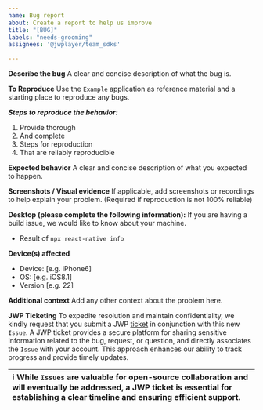 ```yaml
---
name: Bug report
about: Create a report to help us improve
title: "[BUG]"
labels: "needs-grooming"
assignees: '@jwplayer/team_sdks'

---
```


**Describe the bug**
A clear and concise description of what the bug is.

**To Reproduce**
Use the `Example` application as reference material and a starting place to reproduce any bugs.

***Steps to reproduce the behavior:***
1. Provide thorough
2. And complete
3. Steps for reproduction
4. That are reliably reproducible

**Expected behavior**
A clear and concise description of what you expected to happen.

**Screenshots / Visual evidence**
If applicable, add screenshots or recordings to help explain your problem. (Required if reproduction is not 100% reliable)

**Desktop (please complete the following information):**
If you are having a build issue, we would like to know about your machine. 
 - Result of `npx react-native info`

**Device(s) affected**
 - Device: [e.g. iPhone6]
 - OS: [e.g. iOS8.1]
 - Version [e.g. 22]

**Additional context**
Add any other context about the problem here.

**JWP Ticketing**
To expedite resolution and maintain confidentiality, we kindly request that you submit a JWP [ticket](https://support.jwplayer.com/hc/en-us/requests/new) in conjunction with this new `Issue`. A JWP ticket provides a secure platform for sharing sensitive information related to the bug, request, or question, and directly associates the `Issue` with your account. This approach enhances our ability to track progress and provide timely updates. 

| ℹ️ While `Issues` are valuable for open-source collaboration and will eventually be addressed, a JWP ticket is essential for establishing a clear timeline and ensuring efficient support. |
|:---|